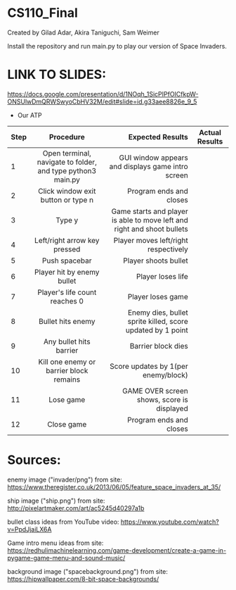 # CS110_Final
Created by Gilad Adar, Akira Taniguchi, Sam Weimer

Install the repository and run main.py to play our version of Space Invaders.

# LINK TO SLIDES:
https://docs.google.com/presentation/d/1NOqh_1SicPIPfOICfkpW-ONSUlwDmQRWSwyoCbHV32M/edit#slide=id.g33aee8826e_9_5

* Our ATP

| Step                  | Procedure     | Expected Results  | Actual Results |
| ----------------------|:-------------:| -----------------:| -------------- |
|  1  | Open terminal, navigate to folder, and type python3 main.py  | GUI window appears and displays game intro screen  |          |
|  2  | Click window exit button or type n  | Program ends and closes  |                 |
|  3  | Type y | Game starts and player is able to move left and right and shoot bullets  |           |
|  4  | Left/right arrow key pressed  | Player moves left/right respectively  |            |
|  5  | Push spacebar  | Player shoots bullet  |           |
|  6  | Player hit by enemy bullet  | Player loses life  |            |
|  7  | Player's life count reaches 0  | Player loses game  |            |
|  8  | Bullet hits enemy  | Enemy dies, bullet sprite killed, score updated by 1 point  |           |
|  9  | Any bullet hits barrier  | Barrier block dies  |             |
|  10  | Kill one enemy or barrier block remains  | Score updates by 1(per enemy/block)  |            |
|  11  | Lose game  | GAME OVER screen shows, score is displayed  |           |
|  12  | Close game  | Program ends and closes  |           |

# Sources:
enemy image ("invader/png") from site: https://www.theregister.co.uk/2013/06/05/feature_space_invaders_at_35/

ship image ("ship.png") from site: http://pixelartmaker.com/art/ac5245d40297a1b

bullet class ideas from YouTube video: https://www.youtube.com/watch?v=PpdJjaiLX6A

Game intro menu ideas from site: https://redhulimachinelearning.com/game-development/create-a-game-in-pygame-game-menu-and-sound-music/

background image ("spacebackground.png") from site: https://hipwallpaper.com/8-bit-space-backgrounds/
